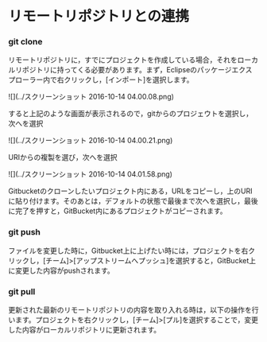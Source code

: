 # リモートリポジトリとの連携

### git clone
リモートリポジトリに，すでにプロジェクトを作成している場合，それをローカルリポジトリに持ってくる必要があります。まず，Eclipseのパッケージエクスプローラー内で右クリックし，[インポート]を選択します。

![](../スクリーンショット 2016-10-14 04.00.08.png)

すると上記のような画面が表示されるので，gitからのプロジェウトを選択し，次へを選択

![](../スクリーンショット 2016-10-14 04.00.21.png)

URIからの複製を選び，次へを選択

![](../スクリーンショット 2016-10-14 04.01.58.png)

Gitbucketのクローンしたいプロジェクト内にある，URLをコピーし，上のURIに貼り付けます。そのあとは，デフォルトの状態で最後まで次へを選択し，最後に完了を押すと，GitBucket内にあるプロジェクトがコピーされます。

### git push

ファイルを変更した時に，Gitbucket上に上げたい時には，プロジェクトを右クリックし，[チーム]>[アップストリームへプッシュ]を選択すると，GitBucket上に変更した内容がpushされます。

### git pull
更新された最新のリモートリポジトリの内容を取り入れる時は，以下の操作を行います。プロジェクトを右クリックし，[チーム]>[プル]を選択することで，変更した内容がローカルリポジトリに更新されます。